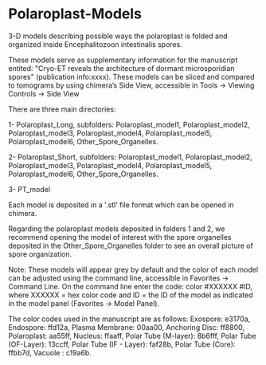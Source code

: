 # Polaroplast-Models
3-D models describing possible ways the polaroplast is folded and organized inside Encephalitozoon intestinalis spores.

These models serve as supplementary information for the manuscript entited: "Cryo-ET reveals the architecture of dormant microsporidian spores" (publication info:xxxx). These models can be sliced and compared to tomograms by using chimera’s Side View, accessible in Tools -> Viewing Controls -> Side View


There are three main directories:

1- Polaroplast_Long,
    subfolders: Polaroplast_model1,
                Polaroplast_model2,
                Polaroplast_model3,
                Polaroplast_model4,
                Polaroplast_model5,
                Polaroplast_model6,
                Other_Spore_Organelles.
                
2- Polaroplast_Short,
    subfolders: Polaroplast_model1,
                Polaroplast_model2,
                Polaroplast_model3,
                Polaroplast_model4,
                Polaroplast_model5,
                Polaroplast_model6,
                Other_Spore_Organelles.
                
3- PT_model

Each model is deposited in a '.stl' file format which can be opened in chimera.

Regarding the polaroplast models deposited in folders 1 and 2, we recommend opening the model of interest with the spore organelles deposited in the Other_Spore_Organelles folder to see an overall picture of spore organization. 

Note: These models will appear grey by default and the color of each model can be adjusted using the command line, accessible in Favorites -> Command Line. On the command line enter the code: color #XXXXXX #ID, where XXXXXX = hex color code and ID = the ID of the model as indicated in the model panel (Favorites -> Model Panel). 

The color codes used in the manuscript are as follows: 
Exospore: e3170a,
Endospore: ffd12a, 
Plasma Membrane: 00aa00, 
Anchoring Disc: ff8800, 
Polaroplast: aa55ff,
Nucleus: ffaaff, 
Polar Tube (M-layer): 8b6fff,
Polar Tube (OF-Layer): 13ccff,
Polar Tube (IF - Layer): faf28b,
Polar Tube (Core): ffbb7d,
Vacuole : c19a6b. 

